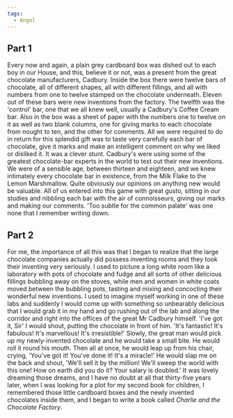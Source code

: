 ```yaml
---
tags:
  - Angol
---
```

## Part 1
Every now and again, a plain grey cardboard box was dished out to each boy in our House, and this, believe it or not, was a present from the great chocolate manufacturers, Cadbury. Inside the box there were twelve bars of chocolate, all of different shapes, all with different fillings, and all with numbers from one to twelve stamped on the chocolate underneath. Eleven out of these bars were new inventions from the factory. The twelfth was the 'control' bar, one that we all knew well, usually a Cadbury's Coffee Cream bar. Also in the box was a sheet of paper with the numbers one to twelve on it as well as two blank columns, one for giving marks to each chocolate from nought to ten, and the other for comments.
All we were required to do in return for this splendid gift was to taste very carefully each bar of chocolate, give it marks and make an intelligent comment on why we liked or disliked it.
It was a clever stunt. Cadbury's were using some of the greatest chocolate-bar experts in the world to test out their new inventions. We were of a sensible age, between thirteen and eighteen, and we knew intimately every chocolate bar in existence, from the Milk Flake to the Lemon Marshmallow. Quite obviously our opinions on anything new would be valuable. All of us entered into this game with great gusto, sitting in our studies and nibbling each bar with the air of connoisseurs, giving our marks and making our comments. 'Too subtle for the common palate' was one none that I remember writing down.

## Part 2
For me, the importance of all this was that I began to realize that the large chocolate companies actually did possess inventing rooms and they took their inventing very seriously. I used to picture a long white room like a laboratory with pots of chocolate and fudge and all sorts of other delicious fillings bubbling away on the stoves, while men and women in white coats moved between the bubbling pots, tasting and mixing and concocting their wonderful new inventions. I used to imagine myself working in one of these labs and suddenly I would come up with something so unbearably delicious that I would grab it in my hand and go rushing out of the lab and along the corridor and right into the offices of the great Mr Cadbury himself. 'I've got it, Sir' I would shout, putting the chocolate in front of him. 'It's fantastic! It's fabulous! It's marvellous! It's irresistible!'
Slowly, the great man would pick up my newly-invented chocolate and he would take a small bite. He would roll it round his mouth. Then all at once, he would leap up from his chair, crying, 'You've got it! You've done it! It's a miracle!' He would slap me on the back and shout, 'We'll sell it by the million! We'll sweep the world with this one! How on earth did you do it? Your salary is doubled.'
It was lovely dreaming those dreams, and I have no doubt at all that thirty-five years later, when I was looking for a plot for my second book for children, I remembered those little cardboard boxes and the newly invented chocolates inside them, and I began to write a book called *Charlie and the Chocolate Factory*.
